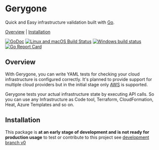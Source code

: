 # Gerygone

Quick and Easy infrastructure validation built with [Go][].

[Overview](#overview) |
[Installation](#installation)

[![GoDoc](https://godoc.org/github.com/torrentalle/gerygone?status.svg)](https://godoc.org/github.com/torrentalle/gerygone)
[![Linux and macOS Build Status](https://api.travis-ci.org/torrentalle/gerygone.svg?branch=v0&label=Linux+and+macOS+build "Linux and macOS Build Status")](https://travis-ci.org/torrentalle/gerygone)
[![Windows build status](https://ci.appveyor.com/api/projects/status/kn26cekg25iy5xmb/branch/v0?svg=true)](https://ci.appveyor.com/project/torrentalle/gerygone/branch/master)
[![Go Report Card](https://goreportcard.com/badge/github.com/torrentalle/gerygone)](https://goreportcard.com/report/github.com/torrentalle/gerygone)

## Overview

With Gerygone, you can write YAML tests for checking your cloud infrastructure is configured correctly.
It's planned to provide support for multiple cloud providers but in the initial stage only [AWS](https://aws.amazon.com) is supported.

Gerygone tests your actual infrastructure state by executing API calls. So you can use any Infrastructure as Code tool, Terraform, CloudFormation, Heat, Azure Templates and so on.


## Installation

This package is **at an early stage of development and is not ready for production usage**
to test or contribute to this project see [development branch v0](https://github.com/torrentalle/gerygone/tree/v0)




[Go]: https://golang.org/
